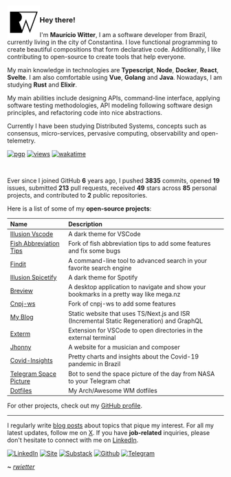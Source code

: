 <img align="left" width="15%" src="./icon.png">

### Hey there!

I'm **Maurício Witter**, I am a software developer from Brazil, currently living in the city of Constantina. I love functional programming to create beautiful compositions that form declarative code. Additionally, I like contributing to open-source to create tools that help everyone.

My main knowledge in technologies are **Typescript**, **Node**, **Docker**, **React**, **Svelte**. I am also comfortable using **Vue**, **Golang** and **Java**. Nowadays, I am studying **Rust** and **Elixir**.

My main abilities include designing APIs, command-line interface, applying software testing methodologies, API modeling following software design principles, and refactoring code into nice abstractions.

Currently I have been studying Distributed Systems, concepts such as consensus, micro-services, pervasive computing, observability and open-telemetry.

[![pgp](https://img.shields.io/badge/gpg-2F4A8C59535F3EDA-313131?style=flat&labelColor=545454&color=313131)](https://github.com/rwietter.gpg) [![views](https://komarev.com/ghpvc/?username=rwietter&style=flat&color=313131&label=views)](https://github.com/rwietter) [![wakatime](https://wakatime.com/badge/user/6a826599-f069-465f-81bf-4438e4f54426.svg?style=flat-square)](https://wakatime.com/@6a826599-f069-465f-81bf-4438e4f54426?style=for-the-badge)


<br>

Ever since I joined GitHub **6** years ago, I pushed **3835** commits, opened **19** issues, submitted **213** pull requests, received **49** stars across **85** personal projects, and contributed to **2** public repositories.

Here is a list of some of my **open-source projects**:

| Name                                                                         | Description                                                                               |
| :--------------------------------------------------------------------------- | :---------------------------------------------------------------------------------------- |
| [Illusion Vscode](https://github.com/rwietter/illusion-vscode-theme)         | A dark theme for VSCode                                                                   |
| [Fish Abbreviation Tips](https://github.com/rwietter/fish-abbreviation-tips) | Fork of fish abbreviation tips to add some features and fix some bugs                     |
| [Findit](https://github.com/rwietter/findit)                                 | A command-line tool to advanced search in your favorite search engine                     |
| [Illusion Spicetify](https://github.com/rwietter/illusion-spicetify)         | A dark theme for Spotify                                                                  |
| [Breview](https://github.com/rwietter/breview)                               | A desktop application to navigate and show your bookmarks in a pretty way like mega.nz    |
| [Cnpj-ws](https://github.com/rwietter/cnpj-ws)                               | Fork of cnpj-ws to add some features                                                      |
| [My Blog](https://github.com/rwietter/rwietter.xyz)                          | Static website that uses TS/Next.js and ISR (Incremental Static Regeneration) and GraphQL |
| [Exterm](https://github.com/rwietter/exterm-vscode)                          | Extension for VSCode to open directories in the external terminal                         |
| [Jhonny](https://github.com/rwietter/jhonny)                                 | A website for a musician and composer                                                     |
| [Covid-Insights](https://github.com/rwietter/covid-19-insights)              | Pretty charts and insights about the Covid-19 pandemic in Brazil                          |
| [Telegram Space Picture](https://github.com/rwietter/telegram-space-today)   | Bot to send the space picture of the day from NASA to your Telegram chat                  |
| [Dotfiles](https://github.com/rwietter/dotfiles)                             | My Arch/Awesome WM dotfiles                                                               |

For other projects, check out my [GitHub profile](https://github.com/rwietter?tab=repositories).

<hr />

I regularly write [blog posts](https://rwietterc.xyz/blog) about topics that pique my interest. For all my latest updates, follow me on [X](https://x.com/rwietter). If you have **job-related** inquiries, please don't hesitate to connect with me on [LinkedIn](https://www.linkedin.com/in/rwietter/).

<div>

  [![LinkedIn](https://img.shields.io/badge/linkedin-%230077B5.svg?style=for-the-badge&logo=linkedin&logoColor=white)](https://www.linkedin.com/in/rwietter/)
  [![Site](https://img.shields.io/badge/-Site-000?style=for-the-badge&logo=medium&logoColor=fff)](https://rwietterc.xyz)
  [![Substack](https://img.shields.io/badge/-Substack-fff?style=for-the-badge&logo=substack&logoColor=orange)](https://rwietter.substack.com)
  [![Github](https://img.shields.io/badge/github-%23181717.svg?style=for-the-badge&logo=github&logoColor=white)](https://github.com/rwietter)
  [![Telegram](https://img.shields.io/badge/-Telegram-007ACC?style=for-the-badge&logo=telegram&logoColor=white)](https://telegram.me/rwietter)

</div>

**~** [_rwietter_](https://rwietterc.xyz/)
